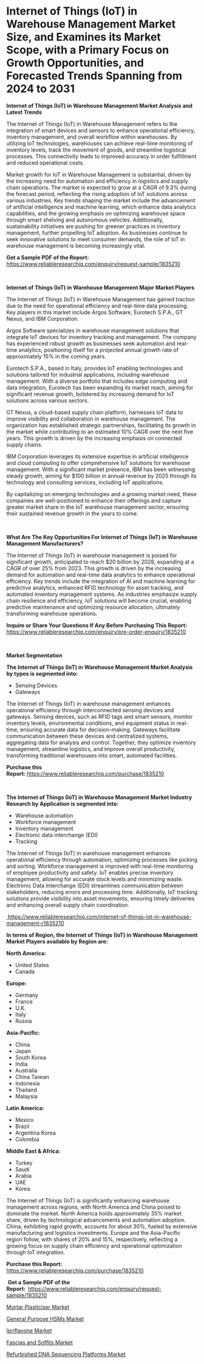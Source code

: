 <p><h1>Internet of Things (IoT) in Warehouse Management Market Size, and Examines its Market Scope, with a Primary Focus on Growth Opportunities, and Forecasted Trends Spanning from 2024 to 2031</h1></p><p><strong>Internet of Things (IoT) in Warehouse Management Market Analysis and Latest Trends</strong></p>
<p><p>The Internet of Things (IoT) in Warehouse Management refers to the integration of smart devices and sensors to enhance operational efficiency, inventory management, and overall workflow within warehouses. By utilizing IoT technologies, warehouses can achieve real-time monitoring of inventory levels, track the movement of goods, and streamline logistical processes. This connectivity leads to improved accuracy in order fulfillment and reduced operational costs.</p><p>Market growth for IoT in Warehouse Management is substantial, driven by the increasing need for automation and efficiency in logistics and supply chain operations. The market is expected to grow at a CAGR of 9.3% during the forecast period, reflecting the rising adoption of IoT solutions across various industries. Key trends shaping the market include the advancement of artificial intelligence and machine learning, which enhance data analytics capabilities, and the growing emphasis on optimizing warehouse space through smart shelving and autonomous vehicles. Additionally, sustainability initiatives are pushing for greener practices in inventory management, further propelling IoT adoption. As businesses continue to seek innovative solutions to meet consumer demands, the role of IoT in warehouse management is becoming increasingly vital.</p></p>
<p><strong>Get a Sample PDF of the Report:&nbsp;</strong> <a href="https://www.reliableresearchiq.com/enquiry/request-sample/1835210?utm_campaign=1136&utm_medium=2&utm_source=Github&utm_content=ia&utm_term=16102024&utm_id=internet-of-things-iot-in-warehouse-management">https://www.reliableresearchiq.com/enquiry/request-sample/1835210</a></p>
<p>&nbsp;</p>
<p><strong>Internet of Things (IoT) in Warehouse Management Major Market Players</strong></p>
<p><p>The Internet of Things (IoT) in Warehouse Management has gained traction due to the need for operational efficiency and real-time data processing. Key players in this market include Argos Software, Eurotech S.P.A., GT Nexus, and IBM Corporation.</p><p>Argos Software specializes in warehouse management solutions that integrate IoT devices for inventory tracking and management. The company has experienced robust growth as businesses seek automation and real-time analytics, positioning itself for a projected annual growth rate of approximately 15% in the coming years.</p><p>Eurotech S.P.A., based in Italy, provides IoT enabling technologies and solutions tailored for industrial applications, including warehouse management. With a diverse portfolio that includes edge computing and data integration, Eurotech has been expanding its market reach, aiming for significant revenue growth, bolstered by increasing demand for IoT solutions across various sectors.</p><p>GT Nexus, a cloud-based supply chain platform, harnesses IoT data to improve visibility and collaboration in warehouse management. The organization has established strategic partnerships, facilitating its growth in the market while contributing to an estimated 10% CAGR over the next five years. This growth is driven by the increasing emphasis on connected supply chains.</p><p>IBM Corporation leverages its extensive expertise in artificial intelligence and cloud computing to offer comprehensive IoT solutions for warehouse management. With a significant market presence, IBM has been witnessing steady growth, aiming for $100 billion in annual revenue by 2025 through its technology and consulting services, including IoT applications.</p><p>By capitalizing on emerging technologies and a growing market need, these companies are well-positioned to enhance their offerings and capture greater market share in the IoT warehouse management sector, ensuring their sustained revenue growth in the years to come.</p></p>
<p>&nbsp;</p>
<p><strong>What Are The Key Opportunities For Internet of Things (IoT) in Warehouse Management Manufacturers?</strong></p>
<p><p>The Internet of Things (IoT) in warehouse management is poised for significant growth, anticipated to reach $20 billion by 2028, expanding at a CAGR of over 25% from 2023. This growth is driven by the increasing demand for automation and real-time data analytics to enhance operational efficiency. Key trends include the integration of AI and machine learning for predictive analytics, enhanced RFID technology for asset tracking, and automated inventory management systems. As industries emphasize supply chain resilience and efficiency, IoT solutions will become crucial, enabling predictive maintenance and optimizing resource allocation, ultimately transforming warehouse operations.</p></p>
<p><strong>Inquire or Share Your Questions If Any Before Purchasing This Report:</strong> <a href="https://www.reliableresearchiq.com/enquiry/pre-order-enquiry/1835210?utm_campaign=1136&utm_medium=2&utm_source=Github&utm_content=ia&utm_term=16102024&utm_id=internet-of-things-iot-in-warehouse-management">https://www.reliableresearchiq.com/enquiry/pre-order-enquiry/1835210</a></p>
<p>&nbsp;</p>
<p><strong>Market Segmentation</strong></p>
<p><strong>The Internet of Things (IoT) in Warehouse Management Market Analysis by types is segmented into:</strong></p>
<p><ul><li>Sensing Devices</li><li>Gateways</li></ul></p>
<p><p>The Internet of Things (IoT) in warehouse management enhances operational efficiency through interconnected sensing devices and gateways. Sensing devices, such as RFID tags and smart sensors, monitor inventory levels, environmental conditions, and equipment status in real-time, ensuring accurate data for decision-making. Gateways facilitate communication between these devices and centralized systems, aggregating data for analysis and control. Together, they optimize inventory management, streamline logistics, and improve overall productivity, transforming traditional warehouses into smart, automated facilities.</p></p>
<p><strong>Purchase this Report:&nbsp;</strong><a href="https://www.reliableresearchiq.com/purchase/1835210?utm_campaign=1136&utm_medium=2&utm_source=Github&utm_content=ia&utm_term=16102024&utm_id=internet-of-things-iot-in-warehouse-management">https://www.reliableresearchiq.com/purchase/1835210</a></p>
<p>&nbsp;</p>
<p><strong>The Internet of Things (IoT) in Warehouse Management Market Industry Research by Application is segmented into:</strong></p>
<p><ul><li>Warehouse automation</li><li>Workforce management</li><li>Inventory management</li><li>Electronic data interchange (EDI)</li><li>Tracking</li></ul></p>
<p><p>The Internet of Things (IoT) in warehouse management enhances operational efficiency through automation, optimizing processes like picking and sorting. Workforce management is improved with real-time monitoring of employee productivity and safety. IoT enables precise inventory management, allowing for accurate stock levels and minimizing waste. Electronic Data Interchange (EDI) streamlines communication between stakeholders, reducing errors and processing time. Additionally, IoT tracking solutions provide visibility into asset movements, ensuring timely deliveries and enhancing overall supply chain coordination.</p></p>
<p><a href="https://www.reliableresearchiq.com/internet-of-things-iot-in-warehouse-management-r1835210?utm_campaign=1136&utm_medium=2&utm_source=Github&utm_content=ia&utm_term=16102024&utm_id=internet-of-things-iot-in-warehouse-management">&nbsp;https://www.reliableresearchiq.com/internet-of-things-iot-in-warehouse-management-r1835210</a></p>
<p><strong>In terms of Region, the Internet of Things (IoT) in Warehouse Management Market Players available by Region are:</strong></p>
<p>
    <p> <strong> North America: </strong>
        <ul>
            <li>United States</li>
            <li>Canada</li>
        </ul>
        </p> 
    <p> <strong> Europe: </strong>
        <ul>
            <li>Germany</li>
            <li>France</li>
            <li>U.K.</li>
            <li>Italy</li>
            <li>Russia</li>
        </ul>
        </p> 
    <p> <strong> Asia-Pacific: </strong>
        <ul>
            <li>China</li>
            <li>Japan</li>
            <li>South Korea</li>
            <li>India</li>
            <li>Australia</li>
            <li>China Taiwan</li>
            <li>Indonesia</li>
            <li>Thailand</li>
            <li>Malaysia</li>
        </ul>
        </p> 
    <p> <strong> Latin America: </strong>
        <ul>
            <li>Mexico</li>
            <li>Brazil</li>
            <li>Argentina Korea</li>
            <li>Colombia</li>
        </ul>
        </p> 
    <p> <strong> Middle East & Africa: </strong>
        <ul>
            <li>Turkey</li>
            <li>Saudi</li>
            <li>Arabia</li>
            <li>UAE</li>
            <li>Korea</li>
        </ul>
    </p>
    </p>
<p><p>The Internet of Things (IoT) is significantly enhancing warehouse management across regions, with North America and China poised to dominate the market. North America holds approximately 35% market share, driven by technological advancements and automation adoption. China, exhibiting rapid growth, accounts for about 30%, fueled by extensive manufacturing and logistics investments. Europe and the Asia-Pacific region follow, with shares of 20% and 15%, respectively, reflecting a growing focus on supply chain efficiency and operational optimization through IoT integration.</p></p>
<p><strong>Purchase this Report: </strong><a href="https://www.reliableresearchiq.com/purchase/1835210?utm_campaign=1136&utm_medium=2&utm_source=Github&utm_content=ia&utm_term=16102024&utm_id=internet-of-things-iot-in-warehouse-management">https://www.reliableresearchiq.com/purchase/1835210</a></p>
<p>&nbsp;<strong>Get a Sample PDF of the Report:&nbsp;&nbsp;</strong><a href="https://www.reliableresearchiq.com/enquiry/request-sample/1835210?utm_campaign=1136&utm_medium=2&utm_source=Github&utm_content=ia&utm_term=16102024&utm_id=internet-of-things-iot-in-warehouse-management">https://www.reliableresearchiq.com/enquiry/request-sample/1835210</a></p>
<p><strong></strong></p>
<p><p><a href="https://www.linkedin.com/pulse/in-depth-mortar-plasticiser-market-review-size-share-93cagr-kdayf?utm_campaign=1136&utm_medium=2&utm_source=Github&utm_content=ia&utm_term=16102024&utm_id=internet-of-things-iot-in-warehouse-management">Mortar Plasticiser Market</a></p><p><a href="https://github.com/lavenaz9fufin/Market-Research-Report-List-1/blob/main/general-purpose-hsms-market.md?utm_campaign=1136&utm_medium=2&utm_source=Github&utm_content=ia&utm_term=16102024&utm_id=internet-of-things-iot-in-warehouse-management">General Purpose HSMs Market</a></p><p><a href="https://www.linkedin.com/pulse/ipriflavone-ecosystem-mapping-innovation-value-chains-2024-2031-rzhcf?utm_campaign=1136&utm_medium=2&utm_source=Github&utm_content=ia&utm_term=16102024&utm_id=internet-of-things-iot-in-warehouse-management">Ipriflavone Market</a></p><p><a href="https://www.linkedin.com/pulse/fascias-soffits-market-industry-trends-forecast-period-from-2024-izmkf?utm_campaign=1136&utm_medium=2&utm_source=Github&utm_content=ia&utm_term=16102024&utm_id=internet-of-things-iot-in-warehouse-management">Fascias and Soffits Market</a></p><p><a href="https://github.com/tewellnudorennk/Market-Research-Report-List-1/blob/main/refurbished-dna-sequencing-platforms-market.md?utm_campaign=1136&utm_medium=2&utm_source=Github&utm_content=ia&utm_term=16102024&utm_id=internet-of-things-iot-in-warehouse-management">Refurbished DNA Sequencing Platforms Market</a></p></p>